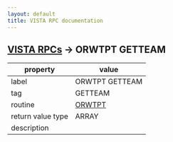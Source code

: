 ```yaml
---
layout: default
title: VISTA RPC documentation
---
```




## [VISTA RPCs](TableOfContent.md) &#8594; ORWTPT GETTEAM 

 property | value 
--- | --- 
 label | ORWTPT GETTEAM
 tag | GETTEAM
 routine | [ORWTPT](http://code.osehra.org/dox/Routine_ORWTPT_source.html)
 return value type | ARRAY
 description | 